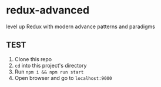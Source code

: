 # redux-advanced
level up Redux with modern advance patterns and paradigms

## TEST
1. Clone this repo
2. `cd` into this project's directory
3. Run `npm i && npm run start`
4. Open browser and go to `localhost:9000`
